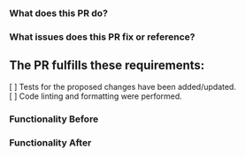 ### What does this PR do?

<Summary>

### What issues does this PR fix or reference?

<Insert GitHub Issue Link>

## The PR fulfills these requirements:

[ ] Tests for the proposed changes have been added/updated.  
[ ] Code linting and formatting were performed.

### Functionality Before

<Summary>

### Functionality After

<Summary>
